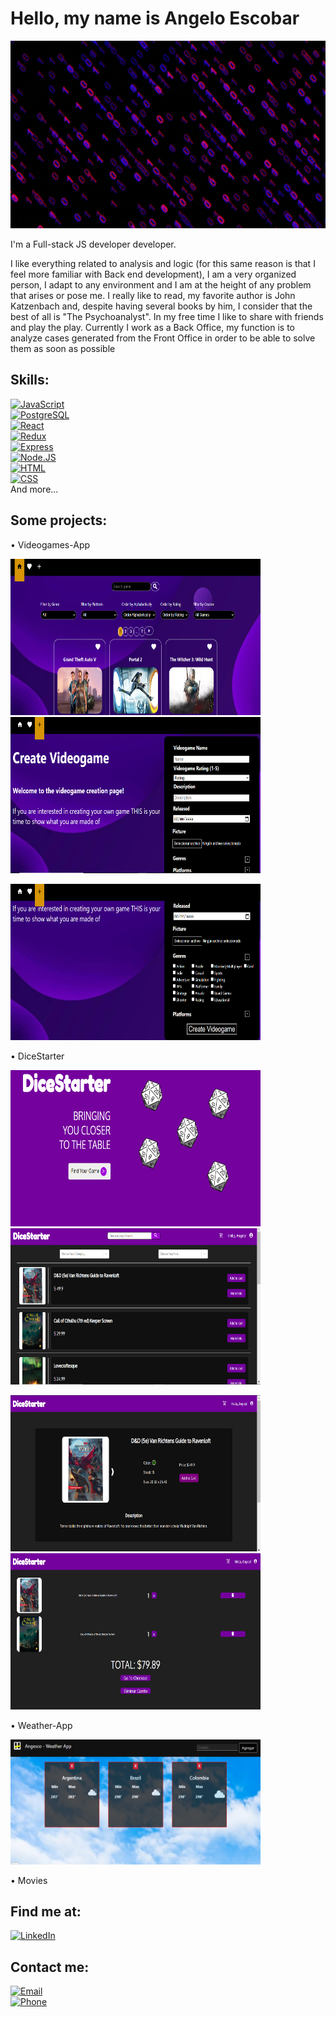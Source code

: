 #  Hello, my name is Angelo Escobar

 <img height="300" width="100%" src="./fondo.gif" />

I'm a Full-stack JS developer developer.

I like everything related to analysis and logic (for this same reason is that I feel more familiar with Back end development), I am a very organized person, I adapt to any environment and I am at the height of any problem that arises or pose me.
I really like to read, my favorite author is John Katzenbach and, despite having several books by him, I consider that the best of all is "The Psychoanalyst".
In my free time I like to share with friends and play the play.
Currently I work as a Back Office, my function is to analyze cases generated from the Front Office in order to be able to solve them as soon as possible

## Skills:

[![JavaScript](https://img.shields.io/badge/JavaScript-F7DF1E?style=for-the-badge&logo=javascript&logoColor=white&labelColor=101010)]()
</br>
[![PostgreSQL](https://img.shields.io/badge/PostgreSQL-084CBB?style=for-the-badge&logo=postgresql&logoColor=white&labelColor=101010)]()
</br>
[![React](https://img.shields.io/badge/React-D16D05?style=for-the-badge&logo=react&logoColor=white&labelColor=101010)]()
</br>
[![Redux](https://img.shields.io/badge/Redux-7008AF?style=for-the-badge&logo=redux&logoColor=white&labelColor=101010)]()
</br>
[![Express](https://img.shields.io/badge/Express-339933?style=for-the-badge&logo=express&logoColor=white&labelColor=101010)]()
</br>
   [![Node.JS](https://img.shields.io/badge/Node.JS-012564?style=for-the-badge&logo=node.js&logoColor=white&labelColor=101010)]()
</br>
   [![HTML](https://img.shields.io/badge/HTML-A23D03?style=for-the-badge&logo=html&logoColor=white&labelColor=101010)]()
</br>
   [![CSS](https://img.shields.io/badge/CSS-1A867F?style=for-the-badge&logo=css&logoColor=white&labelColor=101010)]()
</br>
And more...

## Some projects:

• Videogames-App

<img height="250" width="400" src="./Images/Videogames/home2.png" /> <img height="250" width="400" src="./Images/Videogames/create.png" />

<img height="250" width="400" src="./Images/Videogames/create2.png" />

• DiceStarter

<img height="250" width="400" src="./Images/DiceStarter/landing.png" /> <img height="250" width="400" src="./Images/DiceStarter/home.png" />

<img height="250" width="400" src="./Images/DiceStarter/detail.png" /> <img height="250" width="400" src="./Images/DiceStarter/cart.png" />


• Weather-App

<img height="200" width="400" src="./Images/Weather/home.png" />

• Movies

## Find me at:

[![LinkedIn](https://img.shields.io/badge/LinkedIn-Angelo_Escobar-0077B5?style=for-the-badge&logo=linkedin&logoColor=white&labelColor=101010)](https://www.linkedin.com/in/angelo-escobar-dev)


## Contact me:

[![Email](https://img.shields.io/badge/angeloo.esc@gmail.com-my_personal_email-1B8C26?style=for-the-badge&logo=gmail&logoColor=white&labelColor=101010)](mailto:angeloo.esc@gmail.com)
</br>
[![Phone](https://img.shields.io/badge/+543624901815-my_phone_number-1B8C26?style=for-the-badge&logo=phone&logoColor=white&labelColor=101010)](mailto:angeloo.esc@gmail.com)
